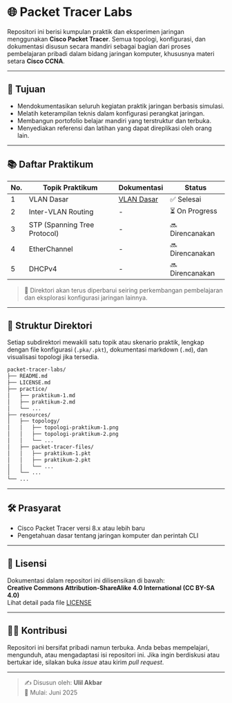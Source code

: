 # 🌐 Packet Tracer Labs

Repositori ini berisi kumpulan praktik dan eksperimen jaringan menggunakan **Cisco Packet Tracer**. Semua topologi, konfigurasi, dan dokumentasi disusun secara mandiri sebagai bagian dari proses pembelajaran pribadi dalam bidang jaringan komputer, khususnya materi setara **Cisco CCNA**.

---

## 🎯 Tujuan

- Mendokumentasikan seluruh kegiatan praktik jaringan berbasis simulasi.
- Melatih keterampilan teknis dalam konfigurasi perangkat jaringan.
- Membangun portofolio belajar mandiri yang terstruktur dan terbuka.
- Menyediakan referensi dan latihan yang dapat direplikasi oleh orang lain.

---

## 📚 Daftar Praktikum

| No. | Topik Praktikum               | Dokumentasi                           | Status   |
|-----|-------------------------------|-------------------------------------|----------|
| 1   | VLAN Dasar                    | [VLAN Dasar](./practice/praktikum-1-membangun-dan-mengonfigurasi-jaringan-vlan-dasar-menggunakan-dua-switch.md)                       | ✅ Selesai |
| 2   | Inter-VLAN Routing            | -               | ⏳ On Progress |
| 3   | STP (Spanning Tree Protocol)  | -                              | 🔜 Direncanakan |
| 4   | EtherChannel                  | -                       | 🔜 Direncanakan |
| 5   | DHCPv4                        | -                        | 🔜 Direncanakan |

> 📌 Direktori akan terus diperbarui seiring perkembangan pembelajaran dan eksplorasi konfigurasi jaringan lainnya.

---

## 📂 Struktur Direktori

Setiap subdirektori mewakili satu topik atau skenario praktik, lengkap dengan file konfigurasi (`.pka/.pkt`), dokumentasi markdown (`.md`), dan visualisasi topologi jika tersedia.

```bash
packet-tracer-labs/
├── README.md
├── LICENSE.md
├── practice/
│   ├── praktikum-1.md
│   ├── praktikum-2.md
│   └── ...
├── resources/
│   ├── topology/
│   │   ├── topologi-praktikum-1.png
│   │   ├── topologi-praktikum-2.png
│   │   └── ...
│   ├── packet-tracer-files/
│   │   ├── praktikum-1.pkt
│   │   ├── praktikum-2.pkt
│   │   └── ...
│   └──	...
└── ...
```

---

## 🛠️ Prasyarat

- Cisco Packet Tracer versi 8.x atau lebih baru
- Pengetahuan dasar tentang jaringan komputer dan perintah CLI

---

## 📎 Lisensi

Dokumentasi dalam repositori ini dilisensikan di bawah:  
**Creative Commons Attribution-ShareAlike 4.0 International (CC BY-SA 4.0)**  
Lihat detail pada file [LICENSE](./LICENSE.md)

---

## 🙋‍♂️ Kontribusi

Repositori ini bersifat pribadi namun terbuka. Anda bebas mempelajari, mengunduh, atau mengadaptasi isi repositori ini. Jika ingin berdiskusi atau bertukar ide, silakan buka *issue* atau kirim *pull request*.

---

> ✍️ Disusun oleh: **Ulil Akbar**  
> 📅 Mulai: Juni 2025
